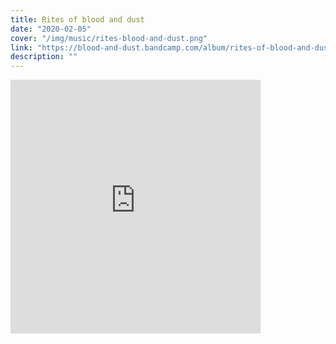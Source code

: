 ```yaml
---
title: Rites of blood and dust
date: "2020-02-05"
cover: "/img/music/rites-blood-and-dust.png"
link: "https://blood-and-dust.bandcamp.com/album/rites-of-blood-and-dust"
description: ""
---
```


<iframe style="border: 0; width: 400px; height: 406px;" src="https://bandcamp.com/EmbeddedPlayer/album=1160979929/size=large/bgcol=333333/linkcol=ffffff/artwork=small/transparent=true/" seamless><a href="https://blood-and-dust.bandcamp.com/album/rites-of-blood-and-dust">Rites of Blood and Dust by Blood and Dust</a></iframe>
